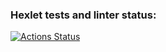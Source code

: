 ### Hexlet tests and linter status:
[![Actions Status](https://github.com/webcat70/frontend-project-44/workflows/hexlet-check/badge.svg)](https://github.com/webcat70/frontend-project-44/actions)